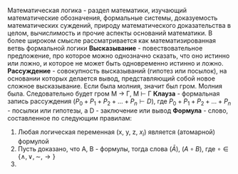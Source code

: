 Математическая логика - раздел математики, изучающий математические обозначения, формальные системы, доказуемость математических суждений, природу математического доказательства в целом, вычислимость и прочие аспекты оснований математики. В более широком смысле рассматривается как математизированная ветвь формальной логики
**Высказывание** - повествовательное предложение, про которое можно однозначно сказать, что оно истинно или ложно, и которое не может быть одновременно истинно и ложно.
**Рассуждение** - совокупность высказываний (гипотез или посылок), на основании которых делается вывод, представляющий собой новое сложное высказывание.
Если была молния, значит был гром. Молния была. Следовательно будет гром
М $\rightarrow$ Г, М $\vdash$ Г
**Клауза** - формальная запись рассуждения ($P_{0} + P_{1} + P_{2} + \dots{} + P_{n} \vdash D$), где $P_{0} + P_{1} + P_{2} + \dots{} + P_{n}$ - посылки или гипотезы, а D - заключение или вывод
**Формула** - слово, составленное по следующим правилам:
1. Любая логическая переменная (x, y, z, $x_{i}$) является (атомарной) формулой
2. Пусть доказано, что A, B - формулы, тогда слова ($\bar{A}$), ($A \circ B$), где $\circ \in \{\land, \lor, \sim, \rightarrow\}$ 
3. 